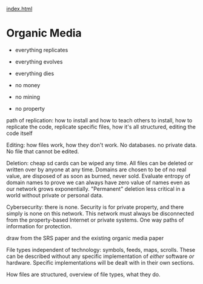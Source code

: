 [index.html](index.html)

# Organic Media
  
- everything replicates
- everything evolves
- everything dies

- no money
- no mining
- no property

path of replication: how to install and how to teach others to install, how to replicate the code, replicate specific files, how it's all structured, editing the code itself

Editing: how files work, how they don't work. No databases. no private data. No file that cannot be edited.

Deletion: cheap sd cards can be wiped any time.  All files can be deleted or written over by anyone at any time.  Domains are chosen to be of no real value, are disposed of as soon as burned, never sold.  Evaluate entropy of domain names to prove we can always have zero value of names even as our network grows exponentially.  "Permanent" deletion less critical in a world without private or personal data.

Cybersecurity: there is none. Security is for private property, and there simply is none on this network.  This network must always be disconnected from the property-based Internet or private systems.  One way paths of information for protection.

draw from the SRS paper and the existing organic media paper

File types independent of technology: symbols, feeds, maps, scrolls.  These can be described without any specific implementation of *either* software *or* hardware.  Specific implementations will be dealt with in their own sections.

How files are structured, overview of file types, what they do.  